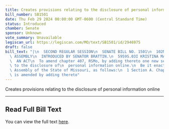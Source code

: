```yaml
---
title: Creates provisions relating to the disclosure of personal information online
bill_number: SB1501
date: Thu Feb 29 2024 00:00:00 GMT-0600 (Central Standard Time)
status: Introduced
chamber: Senate
sponsor: Unknown
vote_summary: Unavailable
legiscan_url: https://legiscan.com/MO/text/SB1501/id/2946975
draft: false
bill_text: "|\n  SECOND REGULAR SESSION\n  SENATE BILL NO. 1501\n  102ND GENERA L\
  \ ASSEMBLY\n  INTRODUCED BY SENATOR BRATTIN.\n  5959S.03I KRISTINA MARTIN, Secretary\n\
  \  AN ACT\n  To amend chapter 407, RSMo, by adding thereto one new section relating\
  \ to the disclosure of\n  personal information online.\n  Be it enacted by the General\
  \ Assembly of the State of Missouri, as follows:\n  1 Section A. Chapter 407, RSMo,\
  \ is amended by adding thereto"
---
```

Creates provisions relating to the disclosure of personal information online

---

## Read Full Bill Text

You can view the full text [here](https://legiscan.com/MO/text/SB1501/id/2946975).
